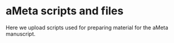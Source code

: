 # aMeta scripts and files
Here we upload scripts used for preparing material for the aMeta manuscript.
